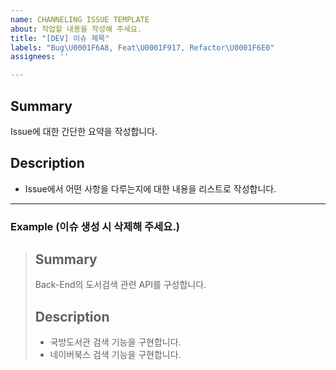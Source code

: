 ```yaml
---
name: CHANNELING ISSUE TEMPLATE
about: 작업할 내용을 작성해 주세요.
title: "[DEV] 이슈 제목"
labels: "Bug\U0001F6A8, Feat\U0001F917, Refactor\U0001F6E0️"
assignees: ''

---
```


## Summary

Issue에 대한 간단한 요약을 작성합니다.

## Description

- Issue에서 어떤 사항을 다루는지에 대한 내용을 리스트로 작성합니다.

---

### Example (이슈 생성 시 삭제해 주세요.)

> ## Summary
>
> Back-End의 도서검색 관련 API를 구성합니다.
>
> ## Description
>
> - 국방도서관 검색 기능을 구현합니다.
> - 네이버북스 검색 기능을 구현합니다.
